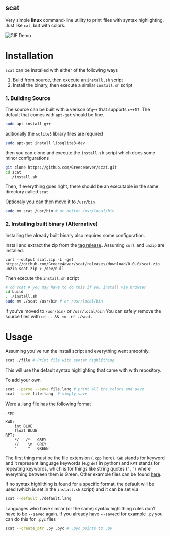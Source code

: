 ## scat

Very simple **linux** command-line utility to print files with syntax highlighting. Just like `cat`, but with colors.

![GIF Demo](https://i.imgur.com/5fHVYNt.gif)

# Installation
`scat` can be installed with either of the following ways
1) Build from source, then execute an `install.sh` script
2) Install the binary, then execute a similar `install.sh` script

### 1. Building Source
The source can be built with a verison of`g++` that supports `c++17`. The default that comes 
with `apt-get` should be fine.

```sh
sudo apt install g++
```
aditionally the `sqlite3` library files are required
```sh
sudo apt-get install libsqlite3-dev
```
then you can clone and execute the `install.sh` script which does some minor configurations

```sh
git clone https://github.com/Greece4ever/scat.git
cd scat
. ./install.sh
```
Then, if everything goes right, there should be an executable in the same directory called `scat`.

Optionaly you can then move it to `/usr/bin`
```sh
sudo mv scat /usr/bin # or better /usr/local/bin
```
### 2. Installing built binary (Alternative)

Installing the already built binary also requires some configuration.

Install and extract the zip from the [tag release](https://github.com/Greece4ever/scat/releases/download/0.0.0/scat.zip). Assuming `curl` and `unzip` are installed.
```
curl --output scat.zip -L -get https://github.com/Greece4ever/scat/releases/download/0.0.0/scat.zip
unzip scat.zip > /dev/null
```
Then execute the `install.sh` script
```sh
# cd scat # you may have to do this if you install via browser
cd build 
. ./install.sh
sudo mv ./scat /usr/bin # or /usr/local/bin
```
if you've moved to `/usr/bin/` or `/usr/local/bin` You can safely remove the source files with `cd .. && rm -rf ./scat`.

# Usage
Assuming you've run the install script and everything went smoothly.
```sh
scat ./file # Print file with syntax highlithing
```
This will use the default syntax highlighting that came with with repository.

To add your own
```sh
scat --parse --save file.lang # print all the colors and save
scat --save file.lang  # simply save
```

Were a .lang file has the following format

```
.cpp

KWD:
    int BLUE
    float BLUE
RPT:
    */   /*   GREY
    //    \n  GREY
    "     "   GREEN
```
The first thing must be the file extension (`.cpp` here). `KWD` stands for keyword and it represent language keywords (e.g `def` in python) and `RPT` stands for repeating keywords, which is for things like string quotes (`"`, `'`) where everything between them is Green. Other example files can be found [here](https://github.com/Greece4ever/scat/tree/master/langs).

If no syntax highlithing is found for a specific format, the default will be used (which is set in the `install.sh` script) and it can be set via.
```sh
scat --default ./default.lang
```
Languages who have similar (or the same) syntax highlithing rules don't have to be `--saved` again. If you already have `--save`ed for example `.py` you can do this for `.pyc` files

```sh
scat --create_ptr .py .pyc # .pyc points to .py
```
